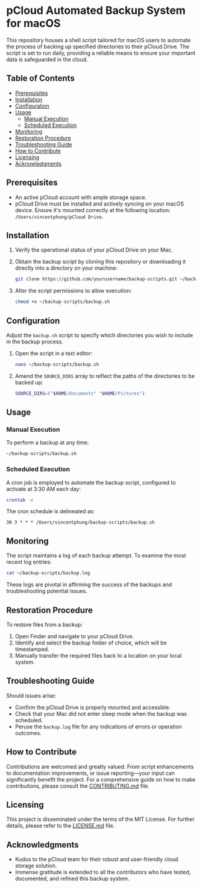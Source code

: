 # pCloud Automated Backup System for macOS

This repository houses a shell script tailored for macOS users to automate the process of backing up specified directories to their pCloud Drive. The script is set to run daily, providing a reliable means to ensure your important data is safeguarded in the cloud.

## Table of Contents
- [Prerequisites](#prerequisites)
- [Installation](#installation)
- [Configuration](#configuration)
- [Usage](#usage)
  - [Manual Execution](#manual-execution)
  - [Scheduled Execution](#scheduled-execution)
- [Monitoring](#monitoring)
- [Restoration Procedure](#restoration-procedure)
- [Troubleshooting Guide](#troubleshooting-guide)
- [How to Contribute](#how-to-contribute)
- [Licensing](#licensing)
- [Acknowledgments](#acknowledgments)

## Prerequisites

- An active pCloud account with ample storage space.
- pCloud Drive must be installed and actively syncing on your macOS device. Ensure it's mounted correctly at the following location: `/Users/vincentphung/pCloud Drive`.

## Installation

1. Verify the operational status of your pCloud Drive on your Mac.
2. Obtain the backup script by cloning this repository or downloading it directly into a directory on your machine:

    ```bash
    git clone https://github.com/yourusername/backup-scripts.git ~/backup-scripts
    ```

3. Alter the script permissions to allow execution:

    ```bash
    chmod +x ~/backup-scripts/backup.sh
    ```

## Configuration

Adjust the `backup.sh` script to specify which directories you wish to include in the backup process.

1. Open the script in a text editor:

    ```bash
    nano ~/backup-scripts/backup.sh
    ```

2. Amend the `SOURCE_DIRS` array to reflect the paths of the directories to be backed up:

    ```bash
    SOURCE_DIRS=("$HOME/Documents" "$HOME/Pictures")
    ```

## Usage

### Manual Execution

To perform a backup at any time:

```bash
~/backup-scripts/backup.sh
```

### Scheduled Execution

A cron job is employed to automate the backup script, configured to activate at 3:30 AM each day:

```bash
crontab -e
```

The cron schedule is delineated as:

```cron
30 3 * * * /Users/vincentphung/backup-scripts/backup.sh
```

## Monitoring

The script maintains a log of each backup attempt. To examine the most recent log entries:

```bash
cat ~/backup-scripts/backup.log
```

These logs are pivotal in affirming the success of the backups and troubleshooting potential issues.

## Restoration Procedure

To restore files from a backup:

1. Open Finder and navigate to your pCloud Drive.
2. Identify and select the backup folder of choice, which will be timestamped.
3. Manually transfer the required files back to a location on your local system.

## Troubleshooting Guide

Should issues arise:

- Confirm the pCloud Drive is properly mounted and accessible.
- Check that your Mac did not enter sleep mode when the backup was scheduled.
- Peruse the `backup.log` file for any indications of errors or operation outcomes.

## How to Contribute

Contributions are welcomed and greatly valued. From script enhancements to documentation improvements, or issue reporting—your input can significantly benefit the project. For a comprehensive guide on how to make contributions, please consult the [CONTRIBUTING.md](https://github.com/yourusername/backup-scripts/blob/master/CONTRIBUTING.md) file.

## Licensing

This project is disseminated under the terms of the MIT License. For further details, please refer to the [LICENSE.md](https://github.com/yourusername/backup-scripts/blob/master/LICENSE) file.

## Acknowledgments

- Kudos to the pCloud team for their robust and user-friendly cloud storage solution.
- Immense gratitude is extended to all the contributors who have tested, documented, and refined this backup system.
